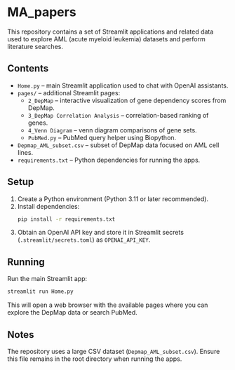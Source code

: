 # MA_papers

This repository contains a set of Streamlit applications and related data used to explore AML (acute myeloid leukemia) datasets and perform literature searches.

## Contents
- `Home.py` – main Streamlit application used to chat with OpenAI assistants.
- `pages/` – additional Streamlit pages:
  - `2_DepMap` – interactive visualization of gene dependency scores from DepMap.
  - `3_DepMap Correlation Analysis` – correlation-based ranking of genes.
  - `4_Venn Diagram` – venn diagram comparisons of gene sets.
  - `PubMed.py` – PubMed query helper using Biopython.
- `Depmap_AML_subset.csv` – subset of DepMap data focused on AML cell lines.
- `requirements.txt` – Python dependencies for running the apps.

## Setup
1. Create a Python environment (Python 3.11 or later recommended).
2. Install dependencies:
   ```bash
   pip install -r requirements.txt
   ```
3. Obtain an OpenAI API key and store it in Streamlit secrets (`.streamlit/secrets.toml`) as `OPENAI_API_KEY`.

## Running
Run the main Streamlit app:
```bash
streamlit run Home.py
```
This will open a web browser with the available pages where you can explore the DepMap data or search PubMed.

## Notes
The repository uses a large CSV dataset (`Depmap_AML_subset.csv`). Ensure this file remains in the root directory when running the apps.
